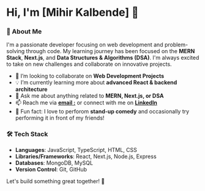 # Hi, I'm [Mihir Kalbende] 👋

### 🚀 About Me

I'm a passionate developer focusing on web development and problem-solving through code. My learning journey has been focused on the **MERN Stack**, **Next.js**, and **Data Structures & Algorithms (DSA)**. I'm always excited to take on new challenges and collaborate on innovative projects.

- 🔭 I’m looking to collaborate on **Web Development Projects**
- 💡 I’m currently learning more about **advanced React & backend architecture**
- 💬 Ask me about anything related to **MERN, Next.js, or DSA**
- 📫 Reach me via **[email :](mkmihir16@gmail.com)** or connect with me on **[LinkedIn](https://www.linkedin.com/in/mihir-kalbende-a23374264/)**
- 🎤 Fun fact: I love to perforom **stand-up comedy** and occasionally try performing it in front of my friends!

### 🛠️ Tech Stack
- **Languages**: JavaScript, TypeScript, HTML, CSS
- **Libraries/Frameworks**: React, Next.js, Node.js, Express
- **Databases**: MongoDB, MySQL
- **Version Control**: Git, GitHub

Let's build something great together! 🚀


<!---
Mkmihir16/Mkmihir16 is a ✨ special ✨ repository because its `README.md` (this file) appears on your GitHub profile.
You can click the Preview link to take a look at your changes.
--->
